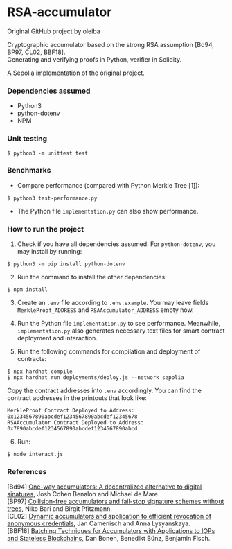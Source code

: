 # RSA-accumulator
Original GitHub project by oleiba

Cryptographic accumulator based on the strong RSA assumption [Bd94, BP97, CL02, BBF18].<br>
Generating and verifying proofs in Python, verifier in Solidity.<br>

A Sepolia implementation of the original project.

### Dependencies assumed

* Python3
* python-dotenv
* NPM

### Unit testing

```
$ python3 -m unittest test
```

### Benchmarks

* Compare performance (compared with Python Merkle Tree [1]):
```
$ python3 test-performance.py
```

* The Python file `implementation.py` can also show performance.

### How to run the project

1. Check if you have all dependencies assumed. For ```python-dotenv```, you may install by running:
```
$ python3 -m pip install python-dotenv
```

2. Run the command to install the other dependencies:

```
$ npm install
```

3. Create an `.env` file according to `.env.example`. You may leave fields ```MerkleProof_ADDRESS``` and ```RSAAccumulator_ADDRESS``` empty now.

4. Run the Python file `implementation.py` to see performance. Meanwhile, ```implementation.py``` also generates necessary text files for smart contract deployment and interaction.

5. Run the following commands for compilation and deployment of contracts:

```
$ npx hardhat compile
$ npx hardhat run deployments/deploy.js --network sepolia
```
Copy the contract addresses into `.env` accordingly. You can find the contract addresses in the printouts that look like:

```
MerkleProof Contract Deployed to Address: 0x1234567890abcdef1234567890abcdef12345678
RSAAccumulator Contract Deployed to Address: 0x7890abcdef1234567890abcdef1234567890abcd
```



6. Run:

```
$ node interact.js
```


### References

[Bd94] [One-way accumulators: A decentralized
alternative to digital sinatures](https://link.springer.com/content/pdf/10.1007/3-540-48285-7_24.pdf), Josh Cohen Benaloh and Michael de Mare.<br> 
[BP97] [Collision-free accumulators and fail-stop signature
schemes without trees](https://link.springer.com/content/pdf/10.1007/3-540-69053-0_33.pdf), Niko Bari and Birgit Pfitzmann. <br>
[CL02] [Dynamic accumulators and application to
efficient revocation of anonymous credentials](https://link.springer.com/content/pdf/10.1007/3-540-45708-9_5.pdf), Jan Camenisch and Anna Lysyanskaya. <br>
[BBF18] [Batching Techniques for Accumulators with Applications to IOPs and Stateless Blockchains](~https://eprint.iacr.org/2018/1188.pdf~), Dan Boneh, Benedikt Bünz, Benjamin Fisch.<br>

